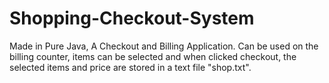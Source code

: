 # Shopping-Checkout-System
Made in Pure Java, A Checkout and Billing Application. Can be used on the billing counter, items can be selected and when clicked checkout, the selected items and price are stored in a text file "shop.txt".
